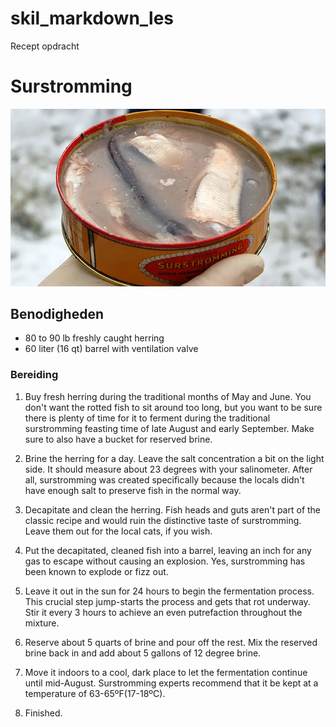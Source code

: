 # skil_markdown_les
Recept opdracht

# Surstromming

![Surstromming](surs.jpg)

## Benodigheden

* 80 to 90 lb freshly caught herring
* 60 liter (16 qt) barrel with ventilation valve


### Bereiding

1. Buy fresh herring during the traditional months of May and June. You don't want the rotted fish to sit around too long, but you want to be sure there is plenty of time for it to ferment during the traditional surstromming feasting time of late August and early September.
Make sure to also have a bucket for reserved brine.

2. Brine the herring for a day. Leave the salt concentration a bit on the light side. It should measure about 23 degrees with your salinometer. After all, surstromming was created specifically because the locals didn't have enough salt to preserve fish in the normal way.

3. Decapitate and clean the herring. Fish heads and guts aren't part of the classic recipe and would ruin the distinctive taste of surstromming. Leave them out for the local cats, if you wish.

4. Put the decapitated, cleaned fish into a barrel, leaving an inch for any gas to escape without causing an explosion. Yes, surstromming has been known to explode or fizz out.

5. Leave it out in the sun for 24 hours to begin the fermentation process. This crucial step jump-starts the process and gets that rot underway. Stir it every 3 hours to achieve an even putrefaction throughout the mixture.

6. Reserve about 5 quarts of brine and pour off the rest. Mix the reserved brine back in and add about 5 gallons of 12 degree brine.

7. Move it indoors to a cool, dark place to let the fermentation continue until mid-August. Surstromming experts recommend that it be kept at a temperature of 63-65ºF(17-18ºC).

8. Finished.
